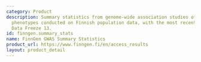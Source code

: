 ```yaml
---
category: Product
description: Summary statistics from genome-wide association studies of various disease
  phenotypes conducted on Finnish population data, with the most recent release being
  Data Freeze 13.
id: finngen.summary_stats
name: FinnGen GWAS Summary Statistics
product_url: https://www.finngen.fi/en/access_results
layout: product_detail
---
```

